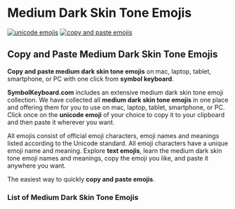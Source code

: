# Medium Dark Skin Tone Emojis
[![unicode emojis](https://img.shields.io/badge/github-emojis-green.svg)](https://github.com/symbolkeyboard/emojis)
[![copy and paste emojis](https://img.shields.io/badge/source-symbolkeyboad.com-orange.svg)](https://symbolkeyboard.com)
## Copy and Paste Medium Dark Skin Tone Emojis

**Copy and paste medium dark skin tone emojis** on mac, laptop, tablet, smartphone, or PC with one click from **symbol keyboard**.

**SymbolKeyboard.com** includes an extensive medium dark skin tone emoji collection. We have collected all **medium dark skin tone emojis** in one place and offering them for you to use on mac, laptop, tablet, smartphone, or PC. Click once on the **unicode emoji** of your choice to copy it to your clipboard and then paste it wherever you want.

All emojis consist of official emoji characters, emoji names and meanings listed according to the Unicode standard. All emoji characters have a unique emoji name and meaning. Explore **text emojis**, learn the medium dark skin tone emoji names and meanings, copy the emoji you like, and paste it anywhere you want.

The easiest way to quickly **copy and paste emojis**.
### List of Medium Dark Skin Tone Emojis
